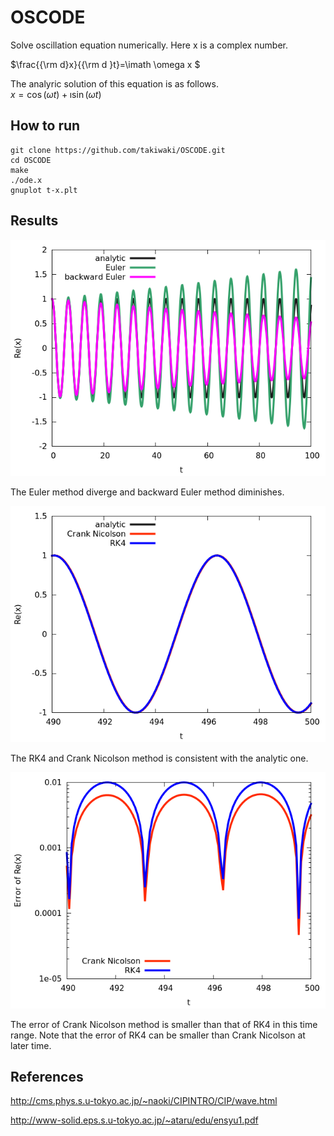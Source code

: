 # OSCODE

Solve oscillation equation numerically. Here x is a complex number.

$\frac{{\rm d}x}{{\rm d }t}=\imath \omega x $

The analyric solution of this equation is as follows.  
$x = \cos(\omega t )+ \imath \sin (\omega t )$

## How to run

    git clone https://github.com/takiwaki/OSCODE.git
    cd OSCODE
    make
    ./ode.x
    gnuplot t-x.plt



## Results

![figure 1](/img/t-x.png)

The Euler method diverge and backward Euler method diminishes.

![figure 2](/img/t-x_zoom.png)

The RK4 and Crank Nicolson method is consistent with the analytic one.

![figure 3](/img/t-xerr_fin.png)

The error of Crank Nicolson method is smaller than that of RK4 in this time range.
Note that the error of RK4 can be smaller than Crank Nicolson at later time.

## References

http://cms.phys.s.u-tokyo.ac.jp/~naoki/CIPINTRO/CIP/wave.html

http://www-solid.eps.s.u-tokyo.ac.jp/~ataru/edu/ensyu1.pdf
